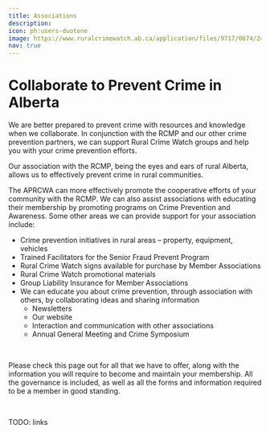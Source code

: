 ```yaml
---
title: Associations
description: 
icon: ph:users-duotone
image: https://www.ruralcrimewatch.ab.ca/application/files/9717/0674/2451/crimewatch-socialshare.jpg
nav: true
---
```


# Collaborate to Prevent Crime in Alberta

We are better prepared to prevent crime with resources and knowledge when we collaborate. In conjunction with the RCMP and our other crime prevention partners, we can support Rural Crime Watch groups and help you with your crime prevention efforts.

Our association with the RCMP, being the eyes and ears of rural Alberta, allows us to effectively prevent crime in rural communities.

The APRCWA can more effectively promote the cooperative efforts of your community with the RCMP. We can also assist associations with educating their membership by promoting programs on Crime Prevention and Awareness. Some other areas we can provide support for your association include:

- Crime prevention initiatives in rural areas – property, equipment, vehicles
- Trained Facilitators for the Senior Fraud Prevent Program
- Rural Crime Watch signs available for purchase by Member Associations
- Rural Crime Watch promotional materials
- Group Liability Insurance for Member Associations
- We can educate you about crime prevention, through association with others, by collaborating ideas and sharing information
  - Newsletters
  - Our website
  - Interaction and communication with other associations
  - Annual General Meeting and Crime Symposium

<br>

Please check this page out for all that we have to offer, along with the information you will require to become and maintain your membership. All the governance is included, as well as all the forms and information required to be a member in good standing.


<br>

TODO: links